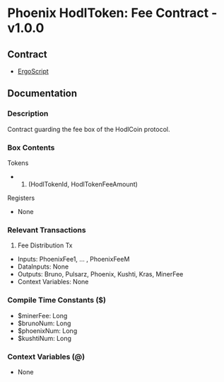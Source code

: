 # Phoenix HodlToken: Fee Contract - v1.0.0

## Contract
- [ErgoScript](./ergoscript/phoenix_v1_hodltoken_fee.es)

## Documentation

### Description
Contract guarding the fee box of the HodlCoin protocol.

### Box Contents
Tokens
- 1. (HodlTokenId, HodlTokenFeeAmount)

Registers
- None

### Relevant Transactions
1. Fee Distribution Tx
- Inputs: PhoenixFee1, ... , PhoenixFeeM
- DataInputs: None
- Outputs: Bruno, Pulsarz, Phoenix, Kushti, Kras, MinerFee
- Context Variables: None

### Compile Time Constants ($)
- $minerFee: Long
- $brunoNum: Long
- $phoenixNum: Long
- $kushtiNum: Long

### Context Variables (@)
- None
